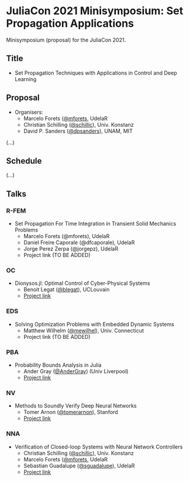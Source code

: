# JuliaCon 2021 Minisymposium: Set Propagation Applications

Minisymposium (proposal) for the JuliaCon 2021.

## Title

- Set Propagation Techniques with Applications in Control and Deep Learning


## Proposal


- Organisers:
    - Marcelo Forets ([@mforets](github.com/mforets), UdelaR
    - Christian Schilling ([@schillic](github.com/schillic/)), Univ. Konstanz
    - David P. Sanders ([@dpsanders](github.com/dpsanders)), UNAM, MIT

(...)

## Schedule

(...)

## Talks


### R-FEM

- Set Propagation For Time Integration in Transient Solid Mechanics Problems
    - Marcelo Forets (@mforets), UdelaR
    - Daniel Freire Caporale (@dfcaporale), UdelaR
    - Jorge Perez Zerpa (@jorgepz), UdelaR
    - Project link (TO BE ADDED)

### OC

- Dionysos.jl: Optimal Control of Cyber-Physical Systems
    - Benoit Legat ([@blegat](github.com/blegat)), UCLouvain
    - [Project link](https://github.com/dionysos-dev/Dionysos.jl)

### EDS

- Solving Optimization Problems with Embedded Dynamic Systems
    - Matthew Wilhelm ([@mewilhel](github.com/mewilhel)), Univ. Connecticut
    - Project link (TO BE ADDED)

### PBA

- Probability Bounds Analysis in Julia
    - Ander Gray ([@AnderGray](github.com/AnderGray)) (Univ Liverpool)
    - [Project link](https://github.com/AnderGray/ProbabilityBoundsAnalysis.jl)


### NV

- Methods to Soundly Verify Deep Neural Networks
    - Tomer Arnon ([@tomerarnon](github.com/tomerarnon)), Stanford
    - [Project link](https://github.com/sisl/NeuralVerification.jl)

### NNA

- Verification of Closed-loop Systems with Neural Network Controllers
    - Christian Schilling ([@schillic](github.com/schillic/)), Univ. Konstanz
    - Marcelo Forets ([@mforets](github.com/mforets), UdelaR
    - Sebastian Guadalupe ([@sguadalupe](github.com/@guadalupe)), UdelaR
    - [Project link](https://github.com/JuliaReach/NeuralNetworkAnalysis.jl)


